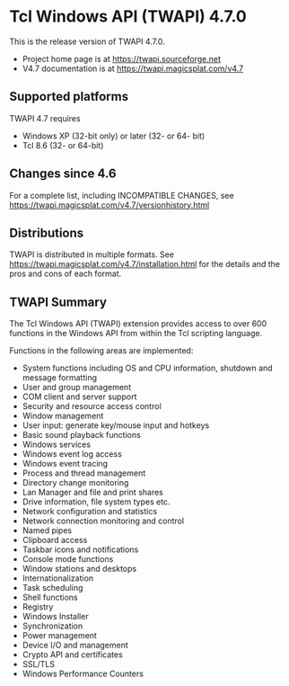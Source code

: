 # Tcl Windows API (TWAPI) 4.7.0

This is the release version of TWAPI 4.7.0.

  * Project home page is at https://twapi.sourceforge.net
  * V4.7 documentation is at https://twapi.magicsplat.com/v4.7

## Supported platforms

TWAPI 4.7 requires

  * Windows XP (32-bit only) or later (32- or 64- bit)
  * Tcl 8.6 (32- or 64-bit)

## Changes since 4.6

For a complete list, including INCOMPATIBLE CHANGES, see 
https://twapi.magicsplat.com/v4.7/versionhistory.html

## Distributions

TWAPI is distributed in multiple formats.
See https://twapi.magicsplat.com/v4.7/installation.html for the details
and the pros and cons of each format.

## TWAPI Summary

The Tcl Windows API (TWAPI) extension provides
access to over 600 functions in the Windows API
from within the Tcl scripting language.

Functions in the following areas are implemented:

  * System functions including OS and CPU information,
    shutdown and message formatting
  * User and group management
  * COM client and server support
  * Security and resource access control
  * Window management
  * User input: generate key/mouse input and hotkeys
  * Basic sound playback functions
  * Windows services
  * Windows event log access
  * Windows event tracing
  * Process and thread management
  * Directory change monitoring
  * Lan Manager and file and print shares
  * Drive information, file system types etc.
  * Network configuration and statistics
  * Network connection monitoring and control
  * Named pipes
  * Clipboard access
  * Taskbar icons and notifications
  * Console mode functions
  * Window stations and desktops
  * Internationalization
  * Task scheduling
  * Shell functions 
  * Registry
  * Windows Installer
  * Synchronization
  * Power management
  * Device I/O and management
  * Crypto API and certificates
  * SSL/TLS
  * Windows Performance Counters
